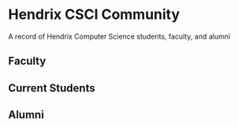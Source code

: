 # Hendrix CSCI Community
A record of Hendrix Computer Science students, faculty, and alumni

## Faculty

## Current Students

## Alumni
